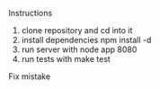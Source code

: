 Instructions

1. clone repository and cd into it
2. install dependencies npm install -d
3. run server with node app 8080
4. run tests with make test

Fix mistake
